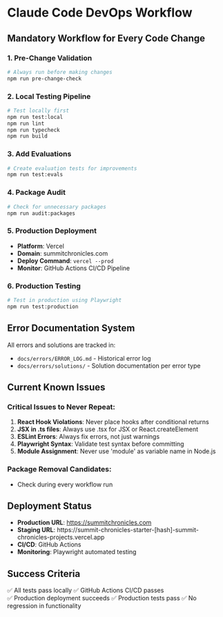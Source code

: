 # Claude Code DevOps Workflow

## Mandatory Workflow for Every Code Change

### 1. Pre-Change Validation
```bash
# Always run before making changes
npm run pre-change-check
```

### 2. Local Testing Pipeline
```bash
# Test locally first
npm run test:local
npm run lint
npm run typecheck
npm run build
```

### 3. Add Evaluations
```bash
# Create evaluation tests for improvements
npm run test:evals
```

### 4. Package Audit
```bash
# Check for unnecessary packages
npm run audit:packages
```

### 5. Production Deployment
- **Platform**: Vercel
- **Domain**: summitchronicles.com
- **Deploy Command**: `vercel --prod`
- **Monitor**: GitHub Actions CI/CD Pipeline

### 6. Production Testing
```bash
# Test in production using Playwright
npm run test:production
```

## Error Documentation System

All errors and solutions are tracked in:
- `docs/errors/ERROR_LOG.md` - Historical error log
- `docs/errors/solutions/` - Solution documentation per error type

## Current Known Issues

### Critical Issues to Never Repeat:
1. **React Hook Violations**: Never place hooks after conditional returns
2. **JSX in .ts files**: Always use .tsx for JSX or React.createElement
3. **ESLint Errors**: Always fix errors, not just warnings
4. **Playwright Syntax**: Validate test syntax before committing
5. **Module Assignment**: Never use 'module' as variable name in Node.js

### Package Removal Candidates:
- Check during every workflow run

## Deployment Status
- **Production URL**: https://summitchronicles.com
- **Staging URL**: https://summit-chronicles-starter-[hash]-summit-chronicles-projects.vercel.app
- **CI/CD**: GitHub Actions
- **Monitoring**: Playwright automated testing

## Success Criteria
✅ All tests pass locally
✅ GitHub Actions CI/CD passes  
✅ Production deployment succeeds
✅ Production tests pass
✅ No regression in functionality